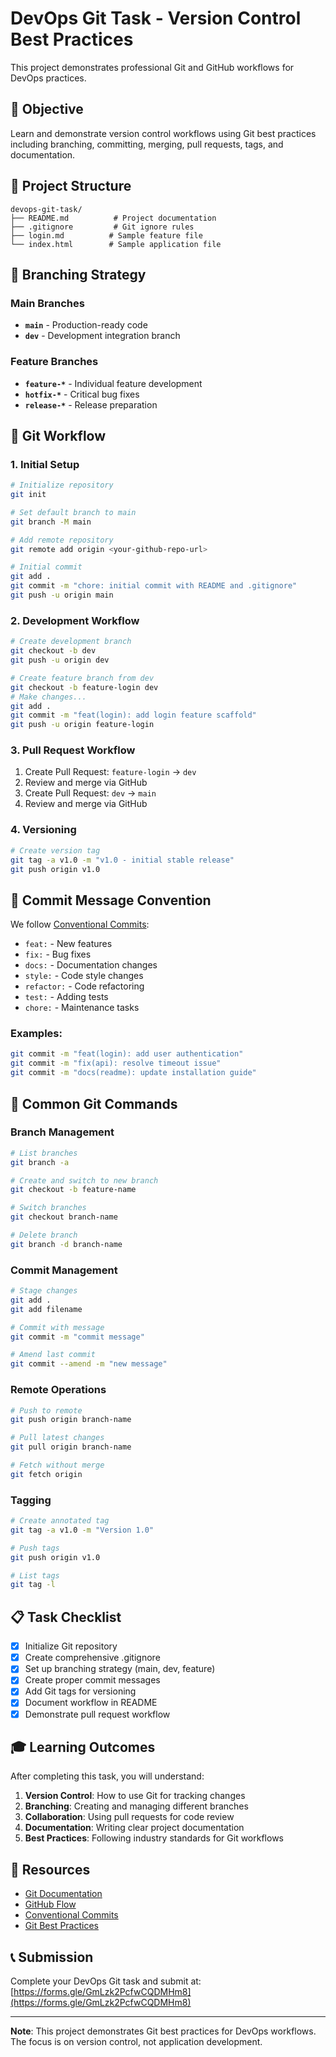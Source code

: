# DevOps Git Task - Version Control Best Practices

This project demonstrates professional Git and GitHub workflows for DevOps practices.

## 🎯 Objective
Learn and demonstrate version control workflows using Git best practices including branching, committing, merging, pull requests, tags, and documentation.

## 📁 Project Structure
```
devops-git-task/
├── README.md          # Project documentation
├── .gitignore         # Git ignore rules
├── login.md          # Sample feature file
└── index.html        # Sample application file
```

## 🌿 Branching Strategy

### Main Branches
- **`main`** - Production-ready code
- **`dev`** - Development integration branch

### Feature Branches
- **`feature-*`** - Individual feature development
- **`hotfix-*`** - Critical bug fixes
- **`release-*`** - Release preparation

## 🚀 Git Workflow

### 1. Initial Setup
```bash
# Initialize repository
git init

# Set default branch to main
git branch -M main

# Add remote repository
git remote add origin <your-github-repo-url>

# Initial commit
git add .
git commit -m "chore: initial commit with README and .gitignore"
git push -u origin main
```

### 2. Development Workflow
```bash
# Create development branch
git checkout -b dev
git push -u origin dev

# Create feature branch from dev
git checkout -b feature-login dev
# Make changes...
git add .
git commit -m "feat(login): add login feature scaffold"
git push -u origin feature-login
```

### 3. Pull Request Workflow
1. Create Pull Request: `feature-login` → `dev`
2. Review and merge via GitHub
3. Create Pull Request: `dev` → `main`
4. Review and merge via GitHub

### 4. Versioning
```bash
# Create version tag
git tag -a v1.0 -m "v1.0 - initial stable release"
git push origin v1.0
```

## 📝 Commit Message Convention

We follow [Conventional Commits](https://www.conventionalcommits.org/):

- `feat:` - New features
- `fix:` - Bug fixes
- `docs:` - Documentation changes
- `style:` - Code style changes
- `refactor:` - Code refactoring
- `test:` - Adding tests
- `chore:` - Maintenance tasks

### Examples:
```bash
git commit -m "feat(login): add user authentication"
git commit -m "fix(api): resolve timeout issue"
git commit -m "docs(readme): update installation guide"
```

## 🔧 Common Git Commands

### Branch Management
```bash
# List branches
git branch -a

# Create and switch to new branch
git checkout -b feature-name

# Switch branches
git checkout branch-name

# Delete branch
git branch -d branch-name
```

### Commit Management
```bash
# Stage changes
git add .
git add filename

# Commit with message
git commit -m "commit message"

# Amend last commit
git commit --amend -m "new message"
```

### Remote Operations
```bash
# Push to remote
git push origin branch-name

# Pull latest changes
git pull origin branch-name

# Fetch without merge
git fetch origin
```

### Tagging
```bash
# Create annotated tag
git tag -a v1.0 -m "Version 1.0"

# Push tags
git push origin v1.0

# List tags
git tag -l
```

## 📋 Task Checklist

- [x] Initialize Git repository
- [x] Create comprehensive .gitignore
- [x] Set up branching strategy (main, dev, feature)
- [x] Create proper commit messages
- [x] Add Git tags for versioning
- [x] Document workflow in README
- [x] Demonstrate pull request workflow

## 🎓 Learning Outcomes

After completing this task, you will understand:

1. **Version Control**: How to use Git for tracking changes
2. **Branching**: Creating and managing different branches
3. **Collaboration**: Using pull requests for code review
4. **Documentation**: Writing clear project documentation
5. **Best Practices**: Following industry standards for Git workflows

## 🔗 Resources

- [Git Documentation](https://git-scm.com/doc)
- [GitHub Flow](https://guides.github.com/introduction/flow/)
- [Conventional Commits](https://www.conventionalcommits.org/)
- [Git Best Practices](https://github.com/git/git/blob/master/Documentation/SubmittingPatches)

## 📞 Submission

Complete your DevOps Git task and submit at: [https://forms.gle/GmLzk2PcfwCQDMHm8](https://forms.gle/GmLzk2PcfwCQDMHm8)

---

**Note**: This project demonstrates Git best practices for DevOps workflows. The focus is on version control, not application development.
